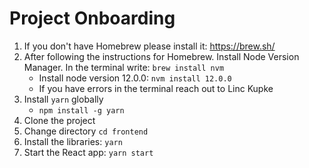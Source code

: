 

# Project Onboarding
1. If you don't have Homebrew please install it: https://brew.sh/
2. After following the instructions for Homebrew. Install Node Version Manager. In the terminal write: `brew install nvm`
    * Install node version 12.0.0: `nvm install 12.0.0`
    * If you have errors in the terminal reach out to Linc Kupke
3. Install `yarn` globally
    * `npm install -g yarn`
4. Clone the project
5. Change directory `cd frontend`
6. Install the libraries: `yarn`
7. Start the React app: `yarn start`


